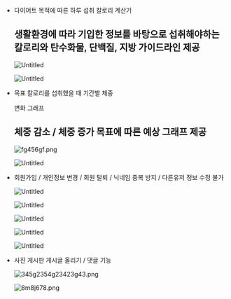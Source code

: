 - 다이어트 목적에 따른 하루 섭취 칼로리 계산기
    
    ## 생활환경에 따라 기입한 정보를 바탕으로 섭취해야하는 칼로리와 탄수화물, 단백질, 지방 가이드라인 제공
    
    ![Untitled](https://s3-us-west-2.amazonaws.com/secure.notion-static.com/a56508f9-ebe7-4226-b1d5-1dfd2cff6413/Untitled.png)
    
    ![Untitled](https://s3-us-west-2.amazonaws.com/secure.notion-static.com/6a7094cc-68fc-4e52-9e3e-48026f68da9e/Untitled.png)
    
- 목표 칼로리를 섭취했을 때 기간별 체중
    
    변화 그래프
    
    ## 체중 감소 / 체중 증가 목표에 따른 예상 그래프 제공
    
    ![fg456gf.png](https://s3-us-west-2.amazonaws.com/secure.notion-static.com/582df142-6321-4741-8276-cb2de996501c/fg456gf.png)
    
    ![Untitled](https://s3-us-west-2.amazonaws.com/secure.notion-static.com/1f0ad6e3-8115-4071-b92b-37f928965c96/Untitled.png)
    
- 회원가입 / 개인정보 변경 / 회원 탈퇴 / 닉네임 중복 방지 / 다른유저 정보 수정 불가
    
    
    ![Untitled](https://s3-us-west-2.amazonaws.com/secure.notion-static.com/a30758c6-32cc-4809-b855-cb988ae29757/Untitled.png)
    
    ![Untitled](https://s3-us-west-2.amazonaws.com/secure.notion-static.com/f36d99ae-65f4-460d-83ef-684da15eb300/Untitled.png)
    
    ![Untitled](https://s3-us-west-2.amazonaws.com/secure.notion-static.com/3feb3deb-bf92-4550-8ea9-df75094cdc6c/Untitled.png)
    
    ![Untitled](https://s3-us-west-2.amazonaws.com/secure.notion-static.com/b9f1327e-ff89-4faf-bc4a-c08a023d576a/Untitled.png)
    
    ![Untitled](https://s3-us-west-2.amazonaws.com/secure.notion-static.com/b514663d-564f-4559-af8d-68d181f6dfc2/Untitled.png)
    
- 사진 게시판 게시글 올리기 / 댓글 기능
    
    ![345g2354g23423g43.png](https://s3-us-west-2.amazonaws.com/secure.notion-static.com/3125b339-db0e-4af0-bdc9-4d0460655255/345g2354g23423g43.png)
    
    ![8m8j678.png](https://s3-us-west-2.amazonaws.com/secure.notion-static.com/b038cb93-8a9d-4839-837a-42e88c07affe/8m8j678.png)

